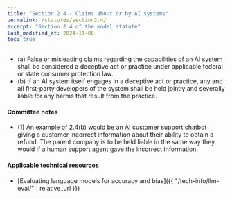 ```yaml
---
title: "Section 2.4 - Claims about or by AI systems"
permalink: /statutes/section2.4/
excerpt: "Section 2.4 of the model statute"
last_modified_at: 2024-11-06
toc: true
---
```


* (a) False or misleading claims regarding the capabilities of an AI system shall be considered a deceptive act or practice under applicable federal or state consumer protection law. 
* (b) If an AI system itself engages in a deceptive act or practice, any and all first-party developers of the system shall be held jointly and severally liable for any harms that result from the practice. 

#### Committee notes
* (1) An example of 2.4(b) would be an AI customer support chatbot giving a customer incorrect information about their ability to obtain a refund. The parent company is to be held liable in the same way they would if a human support agent gave the incorrect information.

#### Applicable technical resources
* [Evaluating language models for accuracy and bias]({{ "/tech-info/llm-eval/" | relative_url }})